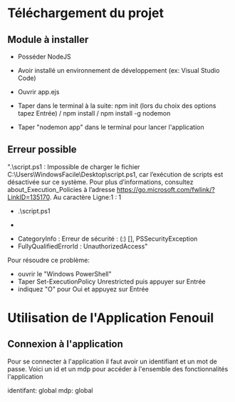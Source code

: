 # Téléchargement du projet
## Module à installer
- Posséder NodeJS
- Avoir installé un environnement de développement (ex: Visual Studio Code)
- Ouvrir app.ejs
- Taper dans le terminal à la suite: npm init (lors du choix des options tapez Entrée) / npm install / npm install -g nodemon
 
- Taper "nodemon app" dans le terminal pour lancer l'application

## Erreur possible
".\script.ps1 : Impossible de charger le fichier C:\Users\WindowsFacile\Desktop\script.ps1, car l’exécution de scripts est désactivée sur ce système. Pour plus d’informations, consultez about_Execution_Policies à l’adresse https://go.microsoft.com/fwlink/?LinkID=135170.
Au caractère Ligne:1 : 1
+ .\script.ps1
+ ~~~~~~~~~~~~~~
+ CategoryInfo : Erreur de sécurité : (:) [], PSSecurityException
+ FullyQualifiedErrorId : UnauthorizedAccess"

Pour résoudre ce problème:
  - ouvrir le "Windows PowerShell"
  - Taper Set-ExecutionPolicy Unrestricted puis appuyer sur Entrée
  -  indiquez "O" pour Oui et appuyez sur Entrée

# Utilisation de l'Application Fenouil
## Connexion à l'application
Pour se connecter à l'application il faut avoir un identifiant et un mot de passe.
Voici un id et un mdp pour accéder à l'ensemble des fonctionnalités l'application


identifant: global
mdp: global
